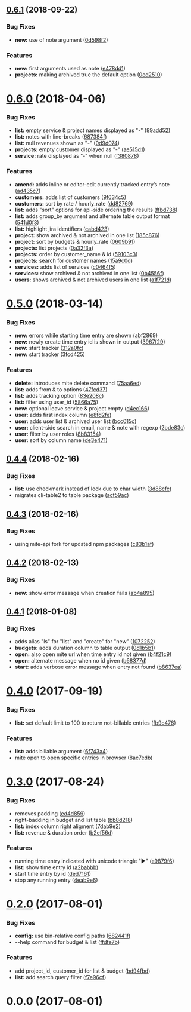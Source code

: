 <a name="0.6.1"></a>
## [0.6.1](https://github.com/Ephigenia/mite-cli/compare/v0.6.0...v0.6.1) (2018-09-22)


### Bug Fixes

* **new:** use of note argument ([0d598f2](https://github.com/Ephigenia/mite-cli/commit/0d598f2))


### Features

* **new:** first arguments used as note ([e478dd1](https://github.com/Ephigenia/mite-cli/commit/e478dd1))
* **projects:** making archived true the default option ([0ed2510](https://github.com/Ephigenia/mite-cli/commit/0ed2510))



<a name="0.6.0"></a>
# [0.6.0](https://github.com/Ephigenia/mite-cli/compare/v0.5.0...v0.6.0) (2018-04-06)


### Bug Fixes

* **list:** empty service & project names displayed as "-" ([89add52](https://github.com/Ephigenia/mite-cli/commit/89add52))
* **list:** notes with line-breaks ([687384f](https://github.com/Ephigenia/mite-cli/commit/687384f))
* **list:** null revenues shown as "-" ([0d9d074](https://github.com/Ephigenia/mite-cli/commit/0d9d074))
* **projects:** empty customer displayed as "-" ([ae515d1](https://github.com/Ephigenia/mite-cli/commit/ae515d1))
* **service:** rate displayed as "-" when null ([f380878](https://github.com/Ephigenia/mite-cli/commit/f380878))


### Features

* **amend:** adds inline or editor-edit currently tracked entry’s note ([ad435c7](https://github.com/Ephigenia/mite-cli/commit/ad435c7))
* **customers:** adds list of customers ([9f634c5](https://github.com/Ephigenia/mite-cli/commit/9f634c5))
* **customers:** sort by rate / hourly_rate ([dd82769](https://github.com/Ephigenia/mite-cli/commit/dd82769))
* **list:** adds "sort" options for api-side ordering the results ([ffbd738](https://github.com/Ephigenia/mite-cli/commit/ffbd738))
* **list:** adds group_by argument and alternate table output format ([541d0f3](https://github.com/Ephigenia/mite-cli/commit/541d0f3))
* **list:** highlight jira identifiers ([cabd423](https://github.com/Ephigenia/mite-cli/commit/cabd423))
* **project:** show archived & not archived in one list ([185c876](https://github.com/Ephigenia/mite-cli/commit/185c876))
* **project:** sort by budgets & hourly_rate ([0609b91](https://github.com/Ephigenia/mite-cli/commit/0609b91))
* **projects:** list projects ([0a32f3a](https://github.com/Ephigenia/mite-cli/commit/0a32f3a))
* **projects:** order by customer_name & id ([59103c3](https://github.com/Ephigenia/mite-cli/commit/59103c3))
* **projects:** search for customer names ([15a9c0d](https://github.com/Ephigenia/mite-cli/commit/15a9c0d))
* **services:** adds list of services ([c0464f5](https://github.com/Ephigenia/mite-cli/commit/c0464f5))
* **services:** show archived & not archived in one list ([0b4556f](https://github.com/Ephigenia/mite-cli/commit/0b4556f))
* **users:** shows archived & not archived users in one list ([a1f721d](https://github.com/Ephigenia/mite-cli/commit/a1f721d))



<a name="0.5.0"></a>
# [0.5.0](https://github.com/Ephigenia/mite-cli/compare/v0.4.4...v0.5.0) (2018-03-14)


### Bug Fixes

* **new:** errors while starting time entry are shown ([abf2869](https://github.com/Ephigenia/mite-cli/commit/abf2869))
* **new:** newly create time entry id is shown in output ([3967f29](https://github.com/Ephigenia/mite-cli/commit/3967f29))
* **new:** start tracker ([312a0fc](https://github.com/Ephigenia/mite-cli/commit/312a0fc))
* **new:** start tracker ([3fcd425](https://github.com/Ephigenia/mite-cli/commit/3fcd425))


### Features

* **delete:** introduces mite delete <id> command ([75aa6ed](https://github.com/Ephigenia/mite-cli/commit/75aa6ed))
* **list:** adds from & to options ([47fcd37](https://github.com/Ephigenia/mite-cli/commit/47fcd37))
* **list:** adds tracking option ([83e208c](https://github.com/Ephigenia/mite-cli/commit/83e208c))
* **list:** filter using user_id ([5866a75](https://github.com/Ephigenia/mite-cli/commit/5866a75))
* **new:** optional leave service & project empty ([d4ec166](https://github.com/Ephigenia/mite-cli/commit/d4ec166))
* **user:** adds first index column ([e8fd2fe](https://github.com/Ephigenia/mite-cli/commit/e8fd2fe))
* **user:** adds user list & archived user list ([bcc015c](https://github.com/Ephigenia/mite-cli/commit/bcc015c))
* **user:** client-side search in email, name & note with regexp ([2bde83c](https://github.com/Ephigenia/mite-cli/commit/2bde83c))
* **user:** filter by user roles ([8b83154](https://github.com/Ephigenia/mite-cli/commit/8b83154))
* **user:** sort by column name ([de3e471](https://github.com/Ephigenia/mite-cli/commit/de3e471))



<a name="0.4.4"></a>
## [0.4.4](https://github.com/Ephigenia/mite-cli/compare/v0.4.3...v0.4.4) (2018-02-16)


### Bug Fixes

* **list:** use checkmark instead of lock due to char width ([3d88cfc](https://github.com/Ephigenia/mite-cli/commit/3d88cfc))
* migrates cli-table2 to table package ([acf59ac](https://github.com/Ephigenia/mite-cli/commit/acf59ac))



<a name="0.4.3"></a>
## [0.4.3](https://github.com/Ephigenia/mite-cli/compare/v0.4.2...v0.4.3) (2018-02-16)


### Bug Fixes

* using mite-api fork for updated npm packages ([c83b1af](https://github.com/Ephigenia/mite-cli/commit/c83b1af))



<a name="0.4.2"></a>
## [0.4.2](https://github.com/Ephigenia/mite-cli/compare/v0.4.1...v0.4.2) (2018-02-13)


### Bug Fixes

* **new:** show error message when creation fails ([ab4a895](https://github.com/Ephigenia/mite-cli/commit/ab4a895))



<a name="0.4.1"></a>
## [0.4.1](https://github.com/Ephigenia/mite-cli/compare/v0.4.0...v0.4.1) (2018-01-08)


### Bug Fixes

* adds alias "ls" for "list" and "create" for "new" ([1072252](https://github.com/Ephigenia/mite-cli/commit/1072252))
* **budgets:** adds duration column to table output ([0d1b5b1](https://github.com/Ephigenia/mite-cli/commit/0d1b5b1))
* **open:** also open mite url when time entry id not given ([b4f21c9](https://github.com/Ephigenia/mite-cli/commit/b4f21c9))
* **open:** alternate message when no id given ([b68377d](https://github.com/Ephigenia/mite-cli/commit/b68377d))
* **start:** adds verbose error message when entry not found ([b8637ea](https://github.com/Ephigenia/mite-cli/commit/b8637ea))



<a name="0.4.0"></a>
# [0.4.0](https://github.com/Ephigenia/mite-cli/compare/v0.3.0...v0.4.0) (2017-09-19)


### Bug Fixes

* **list:** set default limit to 100 to return not-billable entries ([fb9c476](https://github.com/Ephigenia/mite-cli/commit/fb9c476))


### Features

* **list:** adds billable argument ([6f743a4](https://github.com/Ephigenia/mite-cli/commit/6f743a4))
* mite open to open specific entries in browser ([8ac7edb](https://github.com/Ephigenia/mite-cli/commit/8ac7edb))



<a name="0.3.0"></a>
# [0.3.0](https://github.com/Ephigenia/mite-cli/compare/v0.2.0...v0.3.0) (2017-08-24)


### Bug Fixes

* removes padding ([ed4d859](https://github.com/Ephigenia/mite-cli/commit/ed4d859))
* right-badding in budget and list table ([bb8d218](https://github.com/Ephigenia/mite-cli/commit/bb8d218))
* **list:** index column right aligment ([7dab9e2](https://github.com/Ephigenia/mite-cli/commit/7dab9e2))
* **list:** revenue & duration order ([b2ef56d](https://github.com/Ephigenia/mite-cli/commit/b2ef56d))


### Features

* running time entry indicated with unicode triangle "▶" ([e9879f6](https://github.com/Ephigenia/mite-cli/commit/e9879f6))
* **list:** show time entry id ([a2babbb](https://github.com/Ephigenia/mite-cli/commit/a2babbb))
* start time entry by id ([ded7161](https://github.com/Ephigenia/mite-cli/commit/ded7161))
* stop any running entry ([4eab9e6](https://github.com/Ephigenia/mite-cli/commit/4eab9e6))



<a name="0.2.0"></a>
# [0.2.0](https://github.com/Ephigenia/mite-cli/compare/v0.0.0...v0.2.0) (2017-08-01)


### Bug Fixes

* **config:** use bin-relative config paths ([682441f](https://github.com/Ephigenia/mite-cli/commit/682441f))
* --help command for budget & list ([ffdfe7b](https://github.com/Ephigenia/mite-cli/commit/ffdfe7b))


### Features

* add project_id, customer_id for list & budget ([bd94fbd](https://github.com/Ephigenia/mite-cli/commit/bd94fbd))
* **list:** add search query filter ([f7e96cf](https://github.com/Ephigenia/mite-cli/commit/f7e96cf))



<a name="0.0.0"></a>
# 0.0.0 (2017-08-01)




